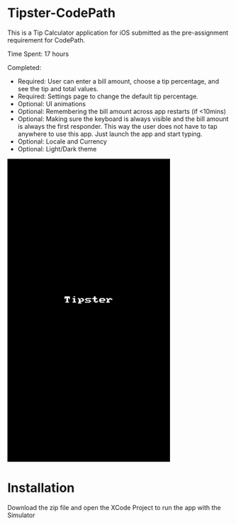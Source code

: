 # Tipster-CodePath
This is a Tip Calculator application for iOS submitted as the pre-assignment requirement for CodePath.

Time Spent: 17 hours

Completed:

* Required: User can enter a bill amount, choose a tip percentage, and see the tip and total values.
* Required: Settings page to change the default tip percentage.
* Optional: UI animations
* Optional: Remembering the bill amount across app restarts (if <10mins)
* Optional: Making sure the keyboard is always visible and the bill amount is always the first responder. This way the user does not have to tap anywhere to use this app. Just launch the app and start typing.
* Optional: Locale and Currency 
* Optional: Light/Dark theme

![Video Walkthrough](TipsterRevision2.gif)

# Installation
Download the zip file and open the XCode Project to run the app with the Simulator
